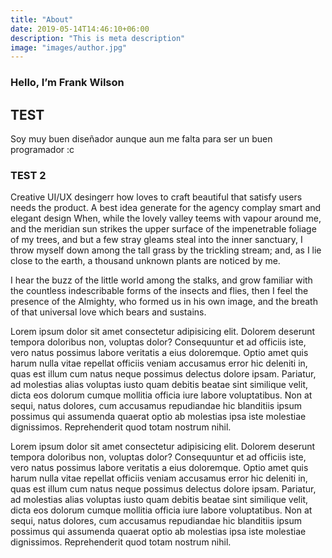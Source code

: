 ```yaml
---
title: "About"
date: 2019-05-14T14:46:10+06:00
description: "This is meta description"
image: "images/author.jpg"
---
```


### Hello, I’m **Frank Wilson**

## TEST
Soy muy buen diseñador aunque aun me falta para ser un buen programador :c

### TEST 2
Creative UI/UX desingerr how loves to craft beautiful that satisfy users needs the product. A best idea
generate for the agency complay smart and elegant design When, while the lovely valley teems with vapour
around me, and the meridian sun strikes the upper surface of the impenetrable foliage of my trees, and but a
few stray gleams steal into the inner sanctuary, I throw myself down among the tall grass by the trickling
stream; and, as I lie close to the earth, a thousand unknown plants are noticed by me.

I hear the buzz
of the little world among the stalks, and grow familiar with the countless indescribable forms of the insects
and flies, then I feel the presence of the Almighty, who formed us in his own image, and the breath of that
universal love which bears and sustains.

Lorem ipsum dolor sit amet consectetur adipisicing elit. Dolorem deserunt tempora doloribus non, voluptas
dolor? Consequuntur et ad officiis iste, vero natus possimus labore veritatis a eius doloremque. Optio amet
quis harum nulla vitae repellat officiis veniam accusamus error hic deleniti in, quas est illum cum natus
neque possimus delectus dolore ipsam. Pariatur, ad molestias alias voluptas iusto quam debitis beatae sint
similique velit, dicta eos dolorum cumque mollitia officia iure labore voluptatibus. Non at sequi, natus
dolores, cum accusamus repudiandae hic blanditiis ipsum possimus qui assumenda quaerat optio ab molestias ipsa
iste molestiae dignissimos. Reprehenderit quod totam nostrum nihil.


Lorem ipsum dolor sit amet consectetur adipisicing elit. Dolorem deserunt tempora doloribus non, voluptas
dolor? Consequuntur et ad officiis iste, vero natus possimus labore veritatis a eius doloremque. Optio amet
quis harum nulla vitae repellat officiis veniam accusamus error hic deleniti in, quas est illum cum natus
neque possimus delectus dolore ipsam. Pariatur, ad molestias alias voluptas iusto quam debitis beatae sint
similique velit, dicta eos dolorum cumque mollitia officia iure labore voluptatibus. Non at sequi, natus
dolores, cum accusamus repudiandae hic blanditiis ipsum possimus qui assumenda quaerat optio ab molestias ipsa
iste molestiae dignissimos. Reprehenderit quod totam nostrum nihil.
